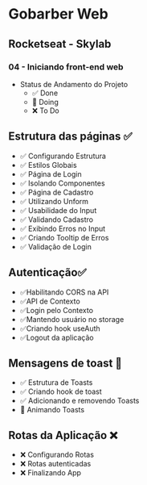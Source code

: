 # Gobarber Web
## Rocketseat - Skylab
### 04 - Iniciando front-end web
- Status de Andamento do Projeto
  - ✅ Done
  - 📍 Doing
  - ❌ To Do

## Estrutura das páginas ✅
* ✅ Configurando Estrutura
* ✅ Estilos Globais
* ✅ Página de Login
* ✅ Isolando Componentes
* ✅ Página de Cadastro
* ✅ Utilizando Unform
* ✅ Usabilidade do Input
* ✅ Validando Cadastro
* ✅ Exibindo Erros no Input
* ✅ Criando Tooltip de Erros
* ✅ Validação de Login

## Autenticação✅
* ✅Habilitando CORS na API
* ✅API de Contexto
* ✅Login pelo Contexto
* ✅Mantendo usuário no storage
* ✅Criando hook useAuth
* ✅Logout da aplicação

## Mensagens de toast 📍
* ✅ Estrutura de Toasts
* ✅ Criando hook de toast
* ✅ Adicionando e removendo Toasts
* 📍 Animando Toasts

## Rotas da Aplicação ❌
* ❌ Configurando Rotas
* ❌ Rotas autenticadas
* ❌ Finalizando App
